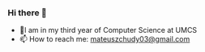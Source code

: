 ### Hi there 👋
- 🔭I am in my third year of Computer Science at UMCS
- 📫 How to reach me: mateuszchudy03@gmail.com

